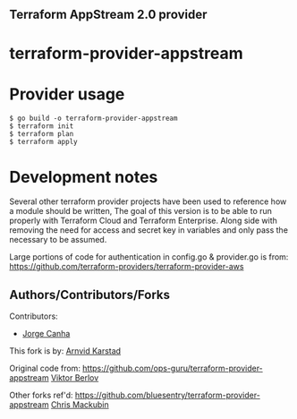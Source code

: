 ## Terraform AppStream 2.0 provider
# terraform-provider-appstream


# Provider usage

```
$ go build -o terraform-provider-appstream
$ terraform init
$ terraform plan
$ terraform apply
```

# Development notes
Several other terraform provider projects have been used to reference how a module should be written,
The goal of this version is to be able to run properly with Terraform Cloud and Terraform Enterprise.
Along side with removing the need for access and secret key in variables and only pass the necessary
to be assumed.

Large portions of code for authentication in config.go & provider.go is from:
https://github.com/terraform-providers/terraform-provider-aws


## Authors/Contributors/Forks
Contributors:
- [Jorge Canha](jorge.canha@pmi.com)

This fork is by:
[Arnvid Karstad](https://github.com/arnvid)

Original code from:
https://github.com/ops-guru/terraform-provider-appstream
[Viktor Berlov](https://github.com/vktr-brlv)

Other forks ref'd:
https://github.com/bluesentry/terraform-provider-appstream
[Chris Mackubin](https://github.com/chris-mackubin)
